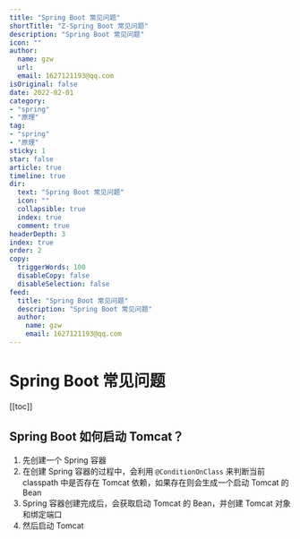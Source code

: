 ```yaml
---
title: "Spring Boot 常见问题"
shortTitle: "Z-Spring Boot 常见问题"
description: "Spring Boot 常见问题"
icon: ""
author: 
  name: gzw
  url: 
  email: 1627121193@qq.com
isOriginal: false
date: 2022-02-01
category: 
- "spring"
- "原理"
tag:
- "spring"
- "原理"
sticky: 1
star: false
article: true
timeline: true
dir:
  text: "Spring Boot 常见问题"
  icon: ""
  collapsible: true
  index: true
  comment: true
headerDepth: 3
index: true
order: 2
copy:
  triggerWords: 100
  disableCopy: false
  disableSelection: false
feed:
  title: "Spring Boot 常见问题"
  description: "Spring Boot 常见问题"
  author:
    name: gzw
    email: 1627121193@qq.com
---
```






# Spring Boot 常见问题

[[toc]]



## Spring Boot 如何启动 Tomcat？

1. 先创建一个 Spring 容器
2. 在创建 Spring 容器的过程中，会利用 `@ConditionOnClass` 来判断当前 classpath 中是否存在 Tomcat 依赖，如果存在则会生成一个启动 Tomcat 的 Bean
3. Spring 容器创建完成后，会获取启动 Tomcat 的 Bean，并创建 Tomcat 对象和绑定端口
4. 然后启动 Tomcat






